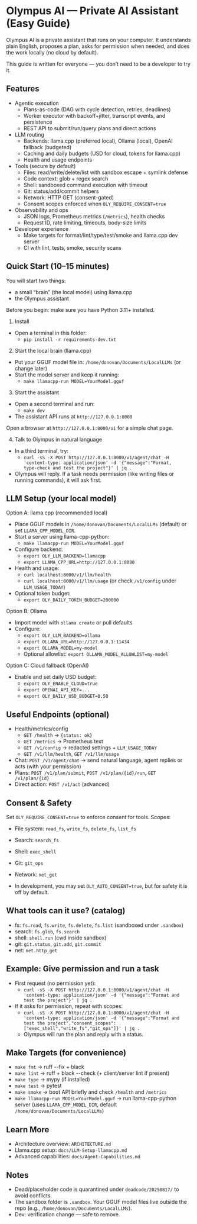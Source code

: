 # Olympus AI — Private AI Assistant (Easy Guide)

Olympus AI is a private assistant that runs on your computer. It understands plain English, proposes a plan, asks for permission when needed, and does the work locally (no cloud by default).

This guide is written for everyone — you don’t need to be a developer to try it.

## Features

- Agentic execution
  - Plans-as-code (DAG with cycle detection, retries, deadlines)
  - Worker executor with backoff+jitter, transcript events, and persistence
  - REST API to submit/run/query plans and direct actions
- LLM routing
  - Backends: llama.cpp (preferred local), Ollama (local), OpenAI fallback (budgeted)
  - Caching and daily budgets (USD for cloud, tokens for llama.cpp)
  - Health and usage endpoints
- Tools (secure by default)
  - Files: read/write/delete/list with sandbox escape + symlink defense
  - Code context: glob + regex search
  - Shell: sandboxed command execution with timeout
  - Git: status/add/commit helpers
  - Network: HTTP GET (consent-gated)
  - Consent scopes enforced when `OLY_REQUIRE_CONSENT=true`
- Observability and ops
  - JSON logs, Prometheus metrics (`/metrics`), health checks
  - Request ID, rate limiting, timeouts, body-size limits
- Developer experience
  - Make targets for format/lint/type/test/smoke and llama.cpp dev server
  - CI with lint, tests, smoke, security scans

## Quick Start (10–15 minutes)

You will start two things:
- a small “brain” (the local model) using llama.cpp
- the Olympus assistant

Before you begin: make sure you have Python 3.11+ installed.

1) Install
- Open a terminal in this folder:
  - `pip install -r requirements-dev.txt`

2) Start the local brain (llama.cpp)
- Put your GGUF model file in: `/home/donovan/Documents/LocalLLMs` (or change later)
- Start the model server and keep it running:
  - `make llamacpp-run MODEL=YourModel.gguf`

3) Start the assistant
- Open a second terminal and run:
  - `make dev`
- The assistant API runs at `http://127.0.0.1:8000`

Open a browser at `http://127.0.0.1:8000/ui` for a simple chat page.

4) Talk to Olympus in natural language
- In a third terminal, try:
  - `curl -sS -X POST http://127.0.0.1:8000/v1/agent/chat -H 'content-type: application/json' -d '{"message":"Format, type‑check and test the project"}' | jq .`
- Olympus will reply. If a task needs permission (like writing files or running commands), it will ask first.

## LLM Setup (your local model)

Option A: llama.cpp (recommended local)
- Place GGUF models in `/home/donovan/Documents/LocalLLMs` (default) or set `LLAMA_CPP_MODEL_DIR`.
- Start a server using llama-cpp-python:
  - `make llamacpp-run MODEL=YourModel.gguf`
- Configure backend:
  - `export OLY_LLM_BACKEND=llamacpp`
  - `export LLAMA_CPP_URL=http://127.0.0.1:8080`
- Health and usage:
  - `curl localhost:8000/v1/llm/health`
  - `curl localhost:8000/v1/llm/usage` (or check `/v1/config` under `LLM_USAGE_TODAY`)
- Optional token budget:
  - `export OLY_DAILY_TOKEN_BUDGET=200000`

Option B: Ollama
- Import model with `ollama create` or pull defaults
- Configure:
  - `export OLY_LLM_BACKEND=ollama`
  - `export OLLAMA_URL=http://127.0.0.1:11434`
  - `export OLLAMA_MODEL=my-model`
  - Optional allowlist: `export OLLAMA_MODEL_ALLOWLIST=my-model`

Option C: Cloud fallback (OpenAI)
- Enable and set daily USD budget:
  - `export OLY_ENABLE_CLOUD=true`
  - `export OPENAI_API_KEY=...`
  - `export OLY_DAILY_USD_BUDGET=0.50`

## Useful Endpoints (optional)

- Health/metrics/config
  - `GET /health` → `{status: ok}`
  - `GET /metrics` → Prometheus text
  - `GET /v1/config` → redacted settings + `LLM_USAGE_TODAY`
  - `GET /v1/llm/health`, `GET /v1/llm/usage`
- Chat: `POST /v1/agent/chat` → send natural language, agent replies or acts (with your permission)
- Plans: `POST /v1/plan/submit`, `POST /v1/plan/{id}/run`, `GET /v1/plan/{id}`
- Direct action: `POST /v1/act` (advanced)

## Consent & Safety

Set `OLY_REQUIRE_CONSENT=true` to enforce consent for tools. Scopes:
- File system: `read_fs`, `write_fs`, `delete_fs`, `list_fs`
- Search: `search_fs`
- Shell: `exec_shell`
- Git: `git_ops`
- Network: `net_get`

- In development, you may set `OLY_AUTO_CONSENT=true`, but for safety it is off by default.

## What tools can it use? (catalog)

- fs: `fs.read`, `fs.write`, `fs.delete`, `fs.list` (sandboxed under `.sandbox`)
- search: `fs.glob`, `fs.search`
- shell: `shell.run` (cwd inside sandbox)
- git: `git.status`, `git.add`, `git.commit`
- net: `net.http_get`

## Example: Give permission and run a task

- First request (no permission yet):
  - `curl -sS -X POST http://127.0.0.1:8000/v1/agent/chat -H 'content-type: application/json' -d '{"message":"Format and test the project"}' | jq .`
- If it asks for permission, repeat with scopes:
  - `curl -sS -X POST http://127.0.0.1:8000/v1/agent/chat -H 'content-type: application/json' -d '{"message":"Format and test the project","consent_scopes":["exec_shell","write_fs","git_ops"]}' | jq .`
  - Olympus will run the plan and reply with a status.

## Make Targets (for convenience)

- `make fmt` → ruff --fix + black
- `make lint` → ruff + black --check (+ client/server lint if present)
- `make type` → mypy (if installed)
- `make test` → pytest
- `make smoke` → boot API briefly and check `/health` and `/metrics`
- `make llamacpp-run MODEL=YourModel.gguf` → run llama-cpp-python server (uses `LLAMA_CPP_MODEL_DIR`, default `/home/donovan/Documents/LocalLLMs`)

## Learn More

- Architecture overview: `ARCHITECTURE.md`
- Llama.cpp setup: `docs/LLM-Setup-llamacpp.md`
- Advanced capabilities: `docs/Agent-Capabilities.md`

## Notes

- Dead/placeholder code is quarantined under `deadcode/20250817/` to avoid conflicts.
- The sandbox folder is `.sandbox`. Your GGUF model files live outside the repo (e.g., `/home/donovan/Documents/LocalLLMs`).
- Dev: verification change — safe to remove.
